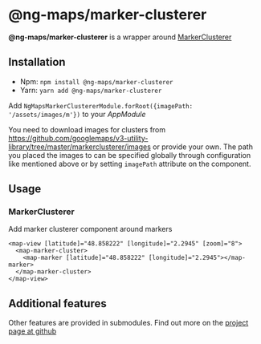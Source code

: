 # @ng-maps/marker-clusterer

**@ng-maps/marker-clusterer** is a wrapper around [MarkerClusterer](https://github.com/googlemaps/v3-utility-library/tree/master/markerclusterer)

## Installation

* Npm: `npm install @ng-maps/marker-clusterer`
* Yarn: `yarn add @ng-maps/marker-clusterer`

Add `NgMapsMarkerClustererModule.forRoot({imagePath: '/assets/images/m'})` to your _AppModule_

You need to download images for clusters from https://github.com/googlemaps/v3-utility-library/tree/master/markerclusterer/images or provide your own. The path you placed the images to can be specified globally through configuration like mentioned above or by setting `imagePath` attribute on the component.

## Usage

### MarkerClusterer

Add marker clusterer component around markers

```angular2html
<map-view [latitude]="48.858222" [longitude]="2.2945" [zoom]="8">
  <map-marker-cluster>
    <map-marker [latitude]="48.858222" [longitude]="2.2945"></map-marker>
  </map-marker-cluster>
</map-view>
```

## Additional features

Other features are provided in submodules. Find out more on the [project page at github](https://github.com/ng-maps/ng-maps ) 
